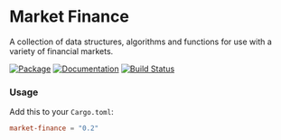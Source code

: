 # Market Finance

A collection of data structures, algorithms and functions for use with a variety of financial markets.

[![Package][cratesio-image]][cratesio]
[![Documentation][docsrs-image]][docsrs]
[![Build Status][build-image]][build]

[docsrs-image]: https://docs.rs/market-finance/badge.svg
[docsrs]: https://docs.rs/market-finance
[cratesio-image]: https://img.shields.io/crates/v/market-finance.svg
[cratesio]: https://crates.io/crates/market-finance
[build-image]: https://github.com/fbriden/market-finance-rs/workflows/Build/badge.svg
[build]: https://github.com/fbriden/market-finance-rs/actions


### Usage

Add this to your `Cargo.toml`:

```toml
market-finance = "0.2"
```
